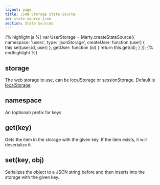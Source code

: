 ```yaml
---
layout: page
title: JSON Storage State Source
id: state-source-json
section: State Sources
---
```


{% highlight js %}
var UserStorage = Marty.createStateSource({
  namespace: 'users',
  type: 'jsonStorage',
  createUser: function (user) {
    this.set(user.id, user)
  },
  getUser: function (id) {
    return this.get(id);
  }
});
{% endhighlight %}

<h2 id="storage">storage</h2>

The web storage to use, can be [localStorage](https://developer.mozilla.org/en/docs/Web/Guide/API/DOM/Storage#localStorage) or [sessionStorage](https://developer.mozilla.org/en/docs/Web/Guide/API/DOM/Storage#sessionStorage). Default is [localStorage](https://developer.mozilla.org/en/docs/Web/Guide/API/DOM/Storage#localStorage).

<h2 id="namespace">namespace</h2>

An (optional) prefix for keys.

<h2 id="get">get(key)</h2>

Gets the item in the storage with the given key. If the item exists, it will deserialize it.

<h2 id="set">set(key, obj)</h2>

Serializes the object to a JSON string before and then inserts into the storage with the given key.